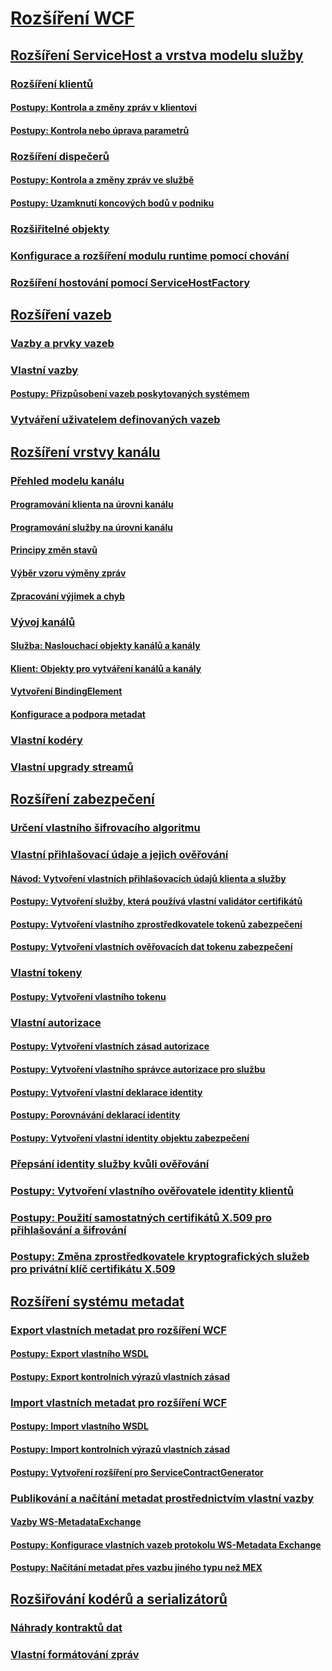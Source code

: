 # [Rozšíření WCF](extending-wcf.md)
## [Rozšíření ServiceHost a vrstva modelu služby](extending-servicehost-and-the-service-model-layer.md)
### [Rozšíření klientů](extending-clients.md)
#### [Postupy: Kontrola a změny zpráv v klientovi](how-to-inspect-or-modify-messages-on-the-client.md)
#### [Postupy: Kontrola nebo úprava parametrů](how-to-inspect-or-modify-parameters.md)
### [Rozšíření dispečerů](extending-dispatchers.md)
#### [Postupy: Kontrola a změny zpráv ve službě](how-to-inspect-and-modify-messages-on-the-service.md)
#### [Postupy: Uzamknutí koncových bodů v podniku](how-to-lock-down-endpoints-in-the-enterprise.md)
### [Rozšiřitelné objekty](extensible-objects.md)
### [Konfigurace a rozšíření modulu runtime pomocí chování](configuring-and-extending-the-runtime-with-behaviors.md)
### [Rozšíření hostování pomocí ServiceHostFactory](extending-hosting-using-servicehostfactory.md)
## [Rozšíření vazeb](extending-bindings.md)
### [Vazby a prvky vazeb](bindings-and-binding-elements.md)
### [Vlastní vazby](custom-bindings.md)
#### [Postupy: Přizpůsobení vazeb poskytovaných systémem](how-to-customize-a-system-provided-binding.md)
### [Vytváření uživatelem definovaných vazeb](creating-user-defined-bindings.md)
## [Rozšíření vrstvy kanálu](extending-the-channel-layer.md)
### [Přehled modelu kanálu](channel-model-overview.md)
#### [Programování klienta na úrovni kanálu](client-channel-level-programming.md)
#### [Programování služby na úrovni kanálu](service-channel-level-programming.md)
#### [Principy změn stavů](understanding-state-changes.md)
#### [Výběr vzoru výměny zpráv](choosing-a-message-exchange-pattern.md)
#### [Zpracování výjimek a chyb](handling-exceptions-and-faults.md)
### [Vývoj kanálů](developing-channels.md)
#### [Služba: Naslouchací objekty kanálů a kanály](service-channel-listeners-and-channels.md)
#### [Klient: Objekty pro vytváření kanálů a kanály](client-channel-factories-and-channels.md)
#### [Vytvoření BindingElement](creating-a-bindingelement.md)
#### [Konfigurace a podpora metadat](configuration-and-metadata-support.md)
### [Vlastní kodéry](custom-encoders.md)
### [Vlastní upgrady streamů](custom-stream-upgrades.md)
## [Rozšíření zabezpečení](extending-security.md)
### [Určení vlastního šifrovacího algoritmu](specifying-a-custom-crypto-algorithm.md)
### [Vlastní přihlašovací údaje a jejich ověřování](custom-credential-and-credential-validation.md)
#### [Návod: Vytvoření vlastních přihlašovacích údajů klienta a služby](walkthrough-creating-custom-client-and-service-credentials.md)
#### [Postupy: Vytvoření služby, která používá vlastní validátor certifikátů](how-to-create-a-service-that-employs-a-custom-certificate-validator.md)
#### [Postupy: Vytvoření vlastního zprostředkovatele tokenů zabezpečení](how-to-create-a-custom-security-token-provider.md)
#### [Postupy: Vytvoření vlastních ověřovacích dat tokenu zabezpečení](how-to-create-a-custom-security-token-authenticator.md)
### [Vlastní tokeny](custom-tokens.md)
#### [Postupy: Vytvoření vlastního tokenu](how-to-create-a-custom-token.md)
### [Vlastní autorizace](custom-authorization.md)
#### [Postupy: Vytvoření vlastních zásad autorizace](how-to-create-a-custom-authorization-policy.md)
#### [Postupy: Vytvoření vlastního správce autorizace pro službu](how-to-create-a-custom-authorization-manager-for-a-service.md)
#### [Postupy: Vytvoření vlastní deklarace identity](how-to-create-a-custom-claim.md)
#### [Postupy: Porovnávání deklarací identity](how-to-compare-claims.md)
#### [Postupy: Vytvoření vlastní identity objektu zabezpečení](how-to-create-a-custom-principal-identity.md)
### [Přepsání identity služby kvůli ověřování](overriding-the-identity-of-a-service-for-authentication.md)
### [Postupy: Vytvoření vlastního ověřovatele identity klientů](how-to-create-a-custom-client-identity-verifier.md)
### [Postupy: Použití samostatných certifikátů X.509 pro přihlašování a šifrování](how-to-use-separate-x-509-certificates-for-signing-and-encryption.md)
### [Postupy: Změna zprostředkovatele kryptografických služeb pro privátní klíč certifikátu X.509](change-cryptographic-provider-x509-certificate-private-key.md)
## [Rozšíření systému metadat](extending-the-metadata-system.md)
### [Export vlastních metadat pro rozšíření WCF](exporting-custom-metadata-for-a-wcf-extension.md)
#### [Postupy: Export vlastního WSDL](how-to-export-custom-wsdl.md)
#### [Postupy: Export kontrolních výrazů vlastních zásad](how-to-export-custom-policy-assertions.md)
### [Import vlastních metadat pro rozšíření WCF](importing-custom-metadata-for-a-wcf-extension.md)
#### [Postupy: Import vlastního WSDL](how-to-import-custom-wsdl.md)
#### [Postupy: Import kontrolních výrazů vlastních zásad](how-to-import-custom-policy-assertions.md)
#### [Postupy: Vytvoření rozšíření pro ServiceContractGenerator](how-to-write-an-extension-for-the-servicecontractgenerator.md)
### [Publikování a načítání metadat prostřednictvím vlastní vazby](publishing-and-retrieving-metadata-over-a-custom-binding.md)
#### [Vazby WS-MetadataExchange](ws-metadataexchange-bindings.md)
#### [Postupy: Konfigurace vlastních vazeb protokolu WS-Metadata Exchange](how-to-configure-a-custom-ws-metadata-exchange-binding.md)
#### [Postupy: Načítání metadat přes vazbu jiného typu než MEX](how-to-retrieve-metadata-over-a-non-mex-binding.md)
## [Rozšiřování kodérů a serializátorů](extending-encoders-and-serializers.md)
### [Náhrady kontraktů dat](data-contract-surrogates.md)
### [Vlastní formátování zpráv](custom-message-formatters.md)
